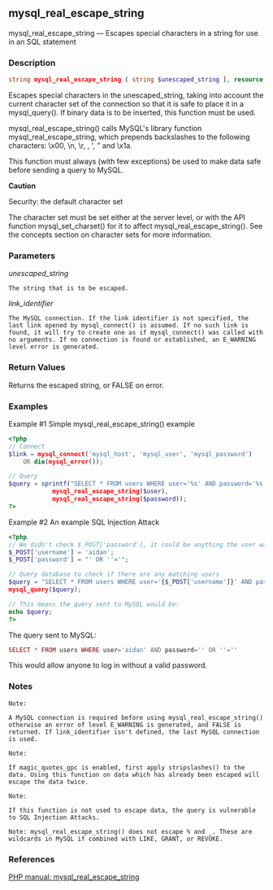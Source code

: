 ## mysql_real_escape_string

mysql_real_escape_string — Escapes special characters in a string for use in an SQL statement


### Description

```php
string mysql_real_escape_string ( string $unescaped_string [, resource $link_identifier = NULL ] )
``` 
 
Escapes special characters in the unescaped_string, taking into account the current character set of the connection so that it is safe to place it in a mysql_query(). If binary data is to be inserted, this function must be used.

mysql_real_escape_string() calls MySQL's library function mysql_real_escape_string, which prepends backslashes to the following characters: \x00, \n, \r, \, ', " and \x1a.

This function must always (with few exceptions) be used to make data safe before sending a query to MySQL.

**Caution**

Security: the default character set

The character set must be set either at the server level, or with the API function mysql_set_charset() for it to affect mysql_real_escape_string(). See the concepts section on character sets for more information.

### Parameters

*unescaped_string*

    The string that is to be escaped.
    
*link_identifier*

    The MySQL connection. If the link identifier is not specified, the last link opened by mysql_connect() is assumed. If no such link is found, it will try to create one as if mysql_connect() was called with no arguments. If no connection is found or established, an E_WARNING level error is generated.

### Return Values

Returns the escaped string, or FALSE on error.

### Examples

Example #1 Simple mysql_real_escape_string() example

```php
<?php
// Connect
$link = mysql_connect('mysql_host', 'mysql_user', 'mysql_password')
    OR die(mysql_error());

// Query
$query = sprintf("SELECT * FROM users WHERE user='%s' AND password='%s'",
            mysql_real_escape_string($user),
            mysql_real_escape_string($password));
?>
```

Example #2 An example SQL Injection Attack

```php
<?php
// We didn't check $_POST['password'], it could be anything the user wanted! For example:
$_POST['username'] = 'aidan';
$_POST['password'] = "' OR ''='";

// Query database to check if there are any matching users
$query = "SELECT * FROM users WHERE user='{$_POST['username']}' AND password='{$_POST['password']}'";
mysql_query($query);

// This means the query sent to MySQL would be:
echo $query;
?>
```

The query sent to MySQL:

```php
SELECT * FROM users WHERE user='aidan' AND password='' OR ''=''
```

This would allow anyone to log in without a valid password.


### Notes

    Note:

    A MySQL connection is required before using mysql_real_escape_string() otherwise an error of level E_WARNING is generated, and FALSE is returned. If link_identifier isn't defined, the last MySQL connection is used.

    Note:

    If magic_quotes_gpc is enabled, first apply stripslashes() to the data. Using this function on data which has already been escaped will escape the data twice.

    Note:

    If this function is not used to escape data, the query is vulnerable to SQL Injection Attacks.

    Note: mysql_real_escape_string() does not escape % and _. These are wildcards in MySQL if combined with LIKE, GRANT, or REVOKE. 


### References

[PHP manual: mysql_real_escape_string](http://www.php.net/manual/en/function.mysql-real-escape-string.php)

